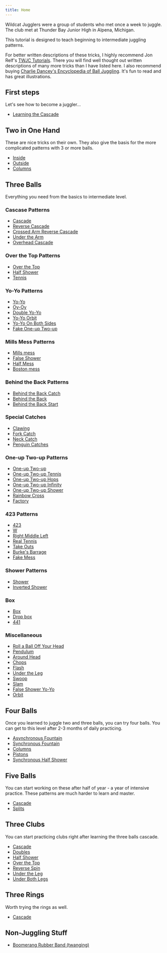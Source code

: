 ```yaml
---
title: Home
---
```


Wildcat Jugglers were a group of students who met once a week to juggle. The club met at Thunder Bay Junior High in Alpena, Michigan.

This tutorial is designed to teach beginning to intermediate juggling patterns.

For better written descriptions of these tricks, I highly recommend Jon Relf's [TWJC Tutorials](http://www.twjc.co.uk/tutorials.html). There you will find well thought out written descriptions of many more tricks than I have listed here. I also recommend buying
[Charlie Dancey's Encyclopedia of Ball Juggling](https://www.goodreads.com/book/show/969254.Charlie_Dancey_s_Encyclopaedia_of_Ball_Juggling). It's fun to read and has great illustrations.

## First steps

Let's see how to become a juggler…

-  [Learning the Cascade](/site/en/learningthecascade/README.md)

## Two in One Hand

These are nice tricks on their own. They also give the basis for the more complicated patterns with 3 or more balls.

-  [Inside](/site/en/twoinonehand-inside/README.md)
-  [Outside](/site/en/twoinonehand-outside/README.md)
-  [Columns](/site/en/twoinonehand-columns/README.md)

## Three Balls

Everything you need from the basics to intermediate level.
### Cascase Patterns

-  [Cascade](/site/en/cascade/README.md)
-  [Reverse Cascade](/site/en/reversecascade/README.md)
-  [Crossed Arm Reverse Cascade](/site/en/crossedarmreversecascade/README.md)
-  [Under the Arm](/site/en/underthearm/README.md)
-  [Overhead Cascade](/site/en/overheadcascade/README.md)

### Over the Top Patterns

-  [Over the Top](/site/en/overthetop/README.md)
-  [Half Shower](/site/en/halfshower/README.md)
-  [Tennis](/site/en/tennis/README.md)

### Yo-Yo Patterns

-  [Yo-Yo](/site/en/yo-yo/README.md)
-  [Oy-Oy](/site/en/oy-oy/README.md)
-  [Double Yo-Yo](/site/en/doubleyo-yo/README.md)
-  [Yo-Yo Orbit](/site/en/yo-yoorbit/README.md)
-  [Yo-Yo On Both Sides](/site/en/yo-yoonbothsides/README.md)
-  [Fake One-up Two-up](/site/en/fakeone-uptwo-up/README.md)

### Mills Mess Patterns

-  [Mills mess](/site/en/millsmess/README.md)
-  [False Shower](/site/en/falseshower/README.md)
-  [Half Mess](/site/en/halfmess/README.md)
-  [Boston mess](/site/en/bostonmess/README.md)

### Behind the Back Patterns

-  [Behind the Back Catch](/site/en/behindthebackcatch/README.md)
-  [Behind the Back](/site/en/behindtheback/README.md)
-  [Behind the Back Start](/site/en/behindthebackstart/README.md)

### Special Catches

-  [Clawing](/site/en/clawing/README.md)
-  [Fork Catch](/site/en/forkcatch/README.md)
-  [Neck Catch](/site/en/neckcatch/README.md)
-  [Penguin Catches](/site/en/penguincatches/README.md)

### One-up Two-up Patterns

-  [One-up Two-up](/site/en/one-uptwo-up/README.md)
-  [One-up Two-up Tennis](/site/en/one-uptwo-uptennis/README.md)
-  [One-up Two-up Hops](/site/en/one-uptwo-uphops/README.md)
-  [One-up Two-up Infinity](/site/en/one-uptwo-upinfinity/README.md)
-  [One-up Two-up Shower](/site/en/one-uptwo-upshower/README.md)
-  [Rainbow Cross](/site/en/rainbowcross/README.md)
-  [Factory](/site/en/factory/README.md)

### 423 Patterns

-  [423](/site/en/423/README.md)
-  [W](/site/en/w/README.md)
-  [Right Middle Left](/site/en/rightmiddleleft/README.md)
-  [Real Tennis](/site/en/realtennis/README.md)
-  [Take Outs](/site/en/takeouts/README.md)
-  [Burke's Barrage](/site/en/burkesbarrage/README.md)
-  [Fake Mess](/site/en/fakemess/README.md)

### Shower Patterns

-  [Shower](/site/en/shower/README.md)
-  [Inverted Shower](/site/en/invertedshower/README.md)

### Box

-  [Box](/site/en/box/README.md)
-  [Drop box](/site/en/dropbox/README.md)
-  [441](/site/en/441/README.md)

### Miscellaneous

-  [Roll a Ball Off Your Head](/site/en/rollaballoffyourhead/README.md)
-  [Pendulum](/site/en/pendulum/README.md)
-  [Around Head](/site/en/aroundhead/README.md)
-  [Chops](/site/en/chops/README.md)
-  [Flash](/site/en/flash/README.md)
-  [Under the Leg](/site/en/undertheleg/README.md)
-  [Swoop](/site/en/swoop/README.md)
-  [Slam](/site/en/slam/README.md)
-  [False Shower Yo-Yo](/site/en/falseshoweryo-yo/README.md)
-  [Orbit](/site/en/orbit/README.md)

## Four Balls

Once you learned to juggle two and three balls, you can try four balls. You can get to this level after 2-3 months of daily practicing.

-  [Asynchronous Fountain](/site/en/fourballasynchronousfountain/README.md)
-  [Synchronous Fountain](/site/en/fourballsynchronousfountain/README.md)
-  [Columns](/site/en/fourballcolumns/README.md)
-  [Pistons](/site/en/fourballpistons/README.md)
-  [Synchronous Half Shower](/site/en/fourballsynchronoushalfshower/README.md)

## Five Balls

You can start working on these after half of year - a year of intensive practice. These patterns are much harder to learn and master.

-  [Cascade](/site/en/fiveballcascade/README.md)
-  [Splits](/site/en/fiveballsplits/README.md)

## Three Clubs

You can start practicing clubs right after learning the three balls cascade.

-  [Cascade](/site/en/clubcascade/README.md)
-  [Doubles](/site/en/clubdoubles/README.md)
-  [Half Shower](/site/en/clubhalfshower/README.md)
-  [Over the Top](/site/en/cluboverthetop/README.md)
-  [Reverse Spin](/site/en/clubreversespin/README.md)
-  [Under the Leg](/site/en/clubundertheleg/README.md)
-  [Under Both Legs](/site/en/clubunderbothlegs/README.md)

## Three Rings

Worth trying the rings as well.
-  [Cascade](/site/en/ringcascade/README.md)

## Non-Juggling Stuff

-  [Boomerang Rubber Band (twanging)](/site/en/boomerang-rubber-band/README.md)

